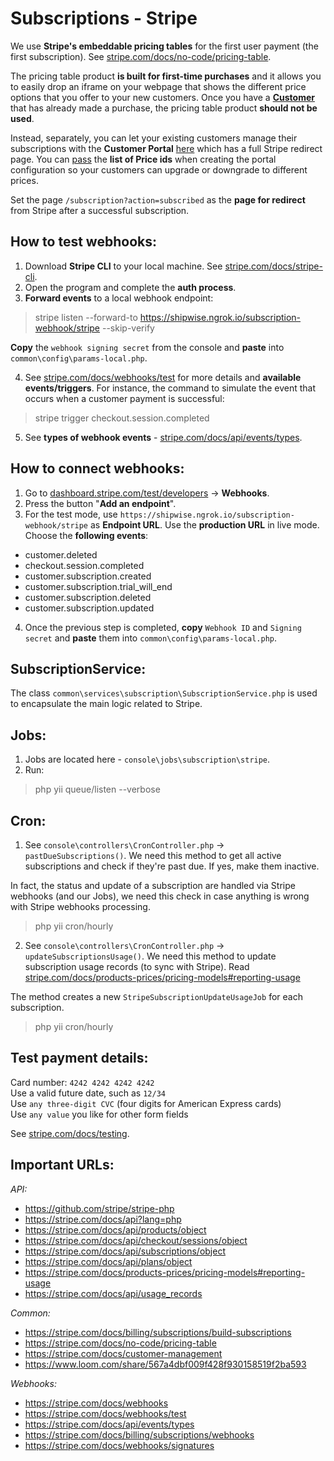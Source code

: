 # Subscriptions - Stripe

We use **Stripe's embeddable pricing tables** for the first user payment (the first subscription). 
See [stripe.com/docs/no-code/pricing-table](https://stripe.com/docs/no-code/pricing-table). 

The pricing table product **is built for first-time purchases** and it allows you to easily drop an iframe on your webpage that shows the different price options that you offer to your new customers. 
Once you have a **[Customer](https://stripe.com/docs/api/customers/object)** that has already made a purchase, the pricing table product **should not be used**.

Instead, separately, you can let your existing customers manage their subscriptions with the **Customer Portal** [here](https://stripe.com/docs/customer-management) which has a full Stripe redirect page.
You can [pass](https://stripe.com/docs/api/customer_portal/configurations/create#create_portal_configuration-features-subscription_update-products-prices) the **list of Price ids** when creating the portal configuration so your customers can upgrade or downgrade to different prices.

Set the page `/subscription?action=subscribed` as the **page for redirect** from Stripe after a successful subscription.

## How to test webhooks:

1. Download **Stripe CLI** to your local machine. See [stripe.com/docs/stripe-cli](https://stripe.com/docs/stripe-cli).
2. Open the program and complete the **auth process**.
3. **Forward events** to a local webhook endpoint:

> stripe listen --forward-to https://shipwise.ngrok.io/subscription-webhook/stripe --skip-verify

**Copy** the `webhook signing secret` from the console and **paste** into `common\config\params-local.php`.

4. See [stripe.com/docs/webhooks/test](https://stripe.com/docs/webhooks/test) for more details and **available events/triggers**.
For instance, the command to simulate the event that occurs when a customer payment is successful:
   
> stripe trigger checkout.session.completed

5. See **types of webhook events** - [stripe.com/docs/api/events/types](https://stripe.com/docs/api/events/types).

## How to connect webhooks:

1. Go to [dashboard.stripe.com/test/developers](https://dashboard.stripe.com/test/developers) -> **Webhooks**.
2. Press the button "**Add an endpoint**".
3. For the test mode, use `https://shipwise.ngrok.io/subscription-webhook/stripe` as **Endpoint URL**.
Use the **production URL** in live mode.
Choose the **following events**: 
   
- customer.deleted
- checkout.session.completed
- customer.subscription.created
- customer.subscription.trial_will_end
- customer.subscription.deleted
- customer.subscription.updated

4. Once the previous step is completed, **copy** `Webhook ID` and `Signing secret` and **paste** them into `common\config\params-local.php`.

## SubscriptionService:

The class `common\services\subscription\SubscriptionService.php` is used to encapsulate the main logic related to Stripe.


## Jobs:

1. Jobs are located here - `console\jobs\subscription\stripe`.
2. Run:

> php yii queue/listen --verbose


## Cron:

1. See `console\controllers\CronController.php` -> `pastDueSubscriptions()`.
We need this method to get all active subscriptions and check if they're past due.
If yes, make them inactive.

In fact, the status and update of a subscription are handled via Stripe webhooks (and our Jobs),
we need this check in case anything is wrong with Stripe webhooks processing.

> php yii cron/hourly

2. See `console\controllers\CronController.php` -> `updateSubscriptionsUsage()`.
We need this method to update subscription usage records (to sync with Stripe).
Read [stripe.com/docs/products-prices/pricing-models#reporting-usage](https://stripe.com/docs/products-prices/pricing-models#reporting-usage)
   
The method creates a new `StripeSubscriptionUpdateUsageJob` for each subscription.

> php yii cron/hourly

## Test payment details:

Card number: `4242 4242 4242 4242`  
Use a valid future date, such as `12/34`    
Use `any three-digit CVC` (four digits for American Express cards)  
Use `any value` you like for other form fields

See [stripe.com/docs/testing](https://stripe.com/docs/testing).


## Important URLs:

*API:*

- https://github.com/stripe/stripe-php
- https://stripe.com/docs/api?lang=php
- https://stripe.com/docs/api/products/object
- https://stripe.com/docs/api/checkout/sessions/object
- https://stripe.com/docs/api/subscriptions/object
- https://stripe.com/docs/api/plans/object
- https://stripe.com/docs/products-prices/pricing-models#reporting-usage
- https://stripe.com/docs/api/usage_records

*Common:*

- https://stripe.com/docs/billing/subscriptions/build-subscriptions
- https://stripe.com/docs/no-code/pricing-table
- https://stripe.com/docs/customer-management
- https://www.loom.com/share/567a4dbf009f428f930158519f2ba593
  
*Webhooks:*

- https://stripe.com/docs/webhooks
- https://stripe.com/docs/webhooks/test
- https://stripe.com/docs/api/events/types
- https://stripe.com/docs/billing/subscriptions/webhooks
- https://stripe.com/docs/webhooks/signatures

